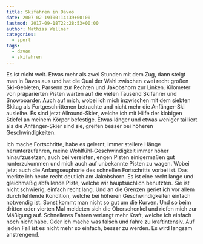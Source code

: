```yaml
---
title: Skifahren in Davos
date: 2007-02-19T00:14:39+00:00
lastmod: 2017-09-18T22:28:53+00:00
author: Mathias Wellner
categories:
  - sport
tags:
  - davos
  - skifahren
---
```

Es ist nicht weit. Etwas mehr als zwei Stunden mit dem Zug, dann steigt man in Davos aus und hat die Qual der Wahl zwischen zwei recht großen Ski-Gebieten, Parsenn zur Rechten und Jakobshorn zur Linken. Kilometer von präparierten Pisten warten auf die vielen Tausend Skifahrer und Snowboarder. Auch auf mich, wobei ich mich inzwischen mit dem siebten Skitag als Fortgeschrittenen betrachte und nicht mehr die Anfänger-Ski ausleihe. Es sind jetzt Allround-Skier, welche ich mit Hilfe der klobigen Stiefel an meinem Körper befestige. Etwas länger und etwas weniger tailliert als die Anfänger-Skier sind sie, greifen besser bei höheren Geschwindigkeiten.

Ich mache Fortschritte, habe es gelernt, immer steilere Hänge herunterzufahren, meine Wohlfühl-Geschwindigkeit immer höher hinaufzusetzen, auch bei vereisten, engen Pisten einigermaßen gut runterzukommen und mich auch auf unbekannte Pisten zu wagen. Wobei jetzt auch die Anfangseuphorie des schnellen Fortschritts vorbei ist. Das merkte ich heute recht deutlich am Jakobshorn. Es ist eine recht lange und gleichmäßig abfallende Piste, welche wir hauptsächlich benutzten. Sie ist nicht schwierig, einfach recht lang. Und an die Grenzen geriet ich vor allem durch fehlende Kondition, welche bei höheren Geschwindigkeiten einfach notwendig ist. Sonst kommt man nicht so gut um die Kurven. Und so beim dritten oder vierten Mal meldeten sich die Oberschenkel und riefen mich zur Mäßigung auf. Schnelleres Fahren verlangt mehr Kraft, welche ich einfach noch nicht habe. Oder ich mache was falsch und fahre zu kraftintensiv. Auf jeden Fall ist es nicht mehr so einfach, besser zu werden. Es wird langsam anstrengend.